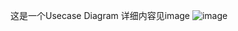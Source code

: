 这是一个Usecase Diagram
详细内容见image
![image](https://github.com/resisterdkdk/Mini-Program-for-used-books/blob/master/img/Usecase%20Diagram.png)
